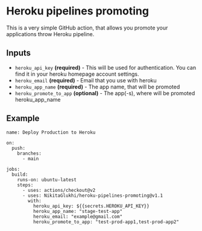 # Heroku pipelines promoting

This is a very simple GitHub action, that allows you promote your applications throw
Heroku pipeline.


## Inputs
* `heroku_api_key` **(required)** - This will be used for authentication. You can find it in your heroku homepage account settings.
* `heroku_email` **(required)** - Email that you use with heroku
* `heroku_app_name` **(required)** - The app name, that will be promoted
* `heroku_promote_to_app` **(optional)** - The app(-s), where will be promoted heroku_app_name

## Example
```
name: Deploy Production to Heroku

on:
  push:
    branches:
      - main

jobs:
  build:
    runs-on: ubuntu-latest
    steps:
      - uses: actions/checkout@v2
      - uses: NikitaGlukhi/heroku-pipelines-promoting@v1.1
        with:
          heroku_api_key: ${{secrets.HEROKU_API_KEY}}
          heroku_app_name: "stage-test-app"
          heroku_email: "example@gmail.com"
          heroku_promote_to_app: "test-prod-app1,test-prod-app2"
```
